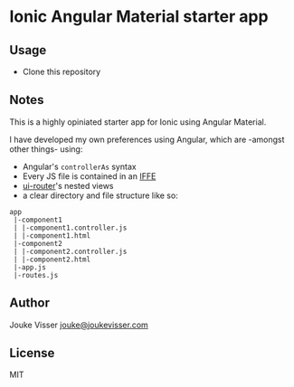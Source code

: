 Ionic Angular Material starter app
===================

Usage
-----

* Clone this repository

Notes
-----

This is a highly opiniated starter app for Ionic using Angular Material. 

I have developed my own preferences using Angular, which are -amongst other things- using:

* Angular's `controllerAs` syntax
* Every JS file is contained in an [IFFE](http://benalman.com/news/2010/11/immediately-invoked-function-expression/)
* [ui-router](https://github.com/angular-ui/ui-router)'s nested views
* a clear directory and file structure like so:

```
app
 |-component1
 | |-component1.controller.js
 | |-component1.html
 |-component2
 | |-component2.controller.js
 | |-component2.html
 |-app.js
 |-routes.js
 ```

Author
------
Jouke Visser <jouke@joukevisser.com>

License
-------

MIT
